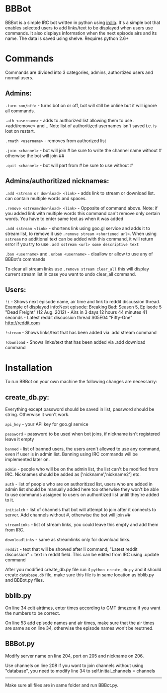 BBBot
========

BBBot is a simple IRC bot written in python using [irclib](http://python-irclib.sourceforge.net/ "irclib -- Internet Relay Chat (IRC) protocol client library").
It's a simple bot that enables selected users to add links/text to be displayed when users use commands.
It also displays information when the next episode airs and its name.
The data is saved using shelve. Requires python 2.6+

Commands
========

Commands are divided into 3 categories, admins, authortized users and normal users.

Admins:
--------

`.turn <on/off>`    - turns bot on or off, bot will still be online but it will ignore all commands.

`.ath <username>`   - adds <username> to authorized list allowing them to use .<add/remove> and .<update>. Note list of authoritized usernames isn't saved i.e. is lost on restart.

`.rmath <username>` - removes <username> from authorized list

`.join <channel>`   - bot will join #<channel> be sure to write the channel name without # otherwise the bot will join ##<channel>

`.quit <channel>`   - bot will part from #<channel> be sure to use <chanel> without #

Admins/authoritized nicknames:
--------

`.add <stream or download> <link>` - adds link to stream or download list. <link> can contain multiple words and spaces.

`.remove <stream/download> <link>` - Opposite of command above. Note: if you added link with multiple words this command can\'t remove only certain words. You have to enter same text as when it was added

`.add sstream <link>` - shortens link using goo.gl service and adds it to stream list, to remove it use `.remove stream <shortened url>`. When using `sstream` no additional text can be added with this command, it will return error if you try to use `.add sstream <url> some descriptive text`

`.ban <username>` and `.unban <username>` - disallow or allow <username> to use any of BBBot's commands

To clear all stream links use `.remove stream clear_all` this will display current stream list in case you want to undo clear_all command.

Users:
--------

`!i`        - Shows next episode name, air time and link to reddit discussion thread. Example of displayed info:Next episode: Breaking Bad: Season 5, Ep isode 5 "Dead Freight" (12 Aug. 2012) - Airs in 3 days 12 hours 44 minutes 41 seconds - Latest reddit discussion thread S05E04 "Fifty-One" http://reddit.com

`!stream`   - Shows links/text that has been added via .add stream <link> command

`!download` - Shows links/text that has been added via .add download <link> command


Installation
========

To run BBBot on your own machine the following changes are necessarry:

create_db.py:
--------

Everything except password should be saved in list, password should be string. Otherwise it won't work.

`api_key` - your API key for goo.gl service

`password` - password to be used when bot joins, if nickname isn't registered leave it empty

`banned` - list of banned users, the users aren't allowed to use any command, even if user is in admin list. Banning using IRC commands will be implemented later on.

`admin` - people who will be on the admin list, the list can't be modified from IRC. Nicknames should be added as ['nickname','nickname2'] etc.

`auth` - list of people who are on authoritized list, users who are added in admin list should be manually added here too otherwise they won't be able to use commands assigned to users on authoritized list untill they're added to it.

`initialch` - list of channels that bot will attempt to join after it connects to server. Add channels without #, otherwise the bot will join ##<channel>

`streamlinks` - list of stream links, you could leave this empty and add them from IRC.

`downloadlinks` - same as streamlinks only for download links.

`reddit` - text that will be showed after !i command, "Latest reddit discussion" + text in reddit field. This can be edited from IRC using .update command

After you modified create_db.py file run it `python create_db.py` and it should create `database.db` file, make sure this file is in same location as bblib.py and BBBot.py files.

bblib.py
--------

On line 34 edit airtimes, enter times according to GMT timezone if you want the numbers to be correct.

On line 53 add episode names and air times, make sure that the air times are same as on line 34, otherwise the episode names won't be reutrned.

BBBot.py
--------

Modify server name on line 204, port on 205 and nickname on 206.

Use channels on line 208 if you want to join channels without using "database", you need to modify line 34 to self.initial_channels = channels

---

Make sure all files are in same folder and run BBBot.py.

